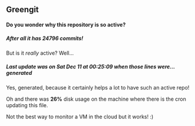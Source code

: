 ## Greengit

#### Do you wonder why this repository is so active?

##### After all it has 24796 commits!

But is it *really* active? Well...

##### Last update was on Sat Dec 11 at 00:25:09 when those lines were... generated

Yes, generated, because it certainly helps a lot to have such an active repo!

Oh and there was **26%** disk usage on the machine
where there is the cron updating this file.

Not the best way to monitor a VM in the cloud but it works! :)
